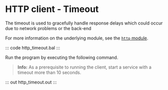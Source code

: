 # HTTP client - Timeout

The timeout is used to gracefully handle response delays which could occur due to network problems or the back-end

For more information on the underlying module, see the [`http` module](https://lib.ballerina.io/ballerina/http/latest/).

::: code http_timeout.bal :::

Run the program by executing the following command.

>**Info:** As a prerequisite to running the client, start a service with a timeout more than 10 seconds.

::: out http_timeout.out :::
